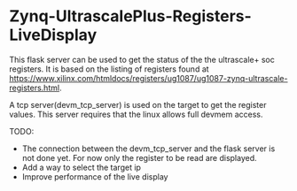 # Zynq-UltrascalePlus-Registers-LiveDisplay

This flask server can be used to get the status of the the ultrascale+ soc registers.
It is based on the listing of registers found at https://www.xilinx.com/htmldocs/registers/ug1087/ug1087-zynq-ultrascale-registers.html.

A tcp server(devm_tcp_server) is used on the target to get the register values. This server requires that the linux allows full devmem access.

  
TODO:
- The connection between the devm_tcp_server and the flask server is not done yet. For now only the register to be read are displayed.
- Add a way to select the target ip
- Improve performance of the live display
